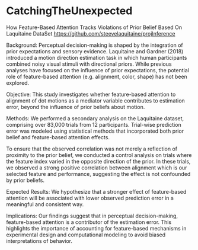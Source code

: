 # CatchingTheUnexpected

How Feature-Based Attention Tracks Violations of Prior Belief
Based On Laquitaine DataSet https://github.com/steevelaquitaine/projInference


Background:
Perceptual decision-making is shaped by the integration of prior expectations and sensory evidence. Laquitaine and Gardner (2018) introduced a motion direction estimation task in which human participants combined noisy visual stimuli with directional priors. While previous analyses have focused on the influence of prior expectations, the potential role of feature-based attention (e.g. alignment, color, shape) has not been explored.

Objective:
This study investigates whether feature-based attention to alignment of dot motions as a mediator variable contributes to estimation error, beyond the influence of prior beliefs about motion.

Methods:
We performed a secondary analysis on the Laquitaine dataset, comprising over 83,000 trials from 12 participants. Trial-wise prediction error was modeled using statistical methods that incorporated both prior belief and feature-based attention effects.

To ensure that the observed correlation was not merely a reflection of proximity to the prior belief, we conducted a control analysis on trials where the feature index varied in the opposite direction of the prior. In these trials, we observed a strong positive correlation between alignment which is our selected feature and performance, suggesting the effect is not confounded by prior beliefs.


Expected Results:
We hypothesize that a stronger effect of feature-based attention will be associated with lower observed prediction error in a meaningful and consistent way.

Implications:
Our findings suggest that in perceptual decision-making, feature-based attention is a contributor of the estimation error. This highlights the importance of accounting for feature-based mechanisms in experimental design and computational modeling to avoid biased interpretations of behavior.
